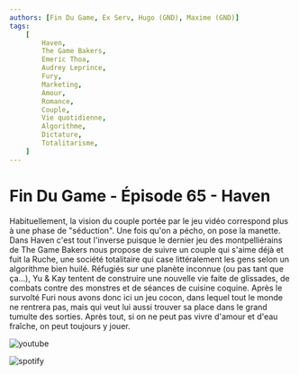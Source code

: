 ```yaml
---
authors: [Fin Du Game, Ex Serv, Hugo (GND), Maxime (GND)]
tags:
    [
        Haven,
        The Game Bakers,
        Emeric Thoa,
        Audrey Leprince,
        Fury,
        Marketing,
        Amour,
        Romance,
        Couple,
        Vie quotidienne,
        Algorithme,
        Dictature,
        Totalitarisme,
    ]
---
```


# Fin Du Game - Épisode 65 - Haven

Habituellement, la vision du couple portée par le jeu vidéo correspond plus à une phase de "séduction". Une fois qu'on a pécho, on pose la manette. Dans Haven c'est tout l'inverse puisque le dernier jeu des montpelliérains de The Game Bakers nous propose de suivre un couple qui s'aime déjà et fuit la Ruche, une société totalitaire qui case littéralement les gens selon un algorithme bien huilé. Réfugiés sur une planète inconnue (ou pas tant que ça...), Yu & Kay tentent de construire une nouvelle vie faite de glissades, de combats contre des monstres et de séances de cuisine coquine. Après le survolté Furi nous avons donc ici un jeu cocon, dans lequel tout le monde ne rentrera pas, mais qui veut lui aussi trouver sa place dans le grand tumulte des sorties. Après tout, si on ne peut pas vivre d'amour et d'eau fraîche, on peut toujours y jouer.

![youtube](https://www.youtube.com/watch?v=6cChMu2e9iU)

![spotify](https://open.spotify.com/episode/4FYoGH4giLw4KN4p1sUb7w)
